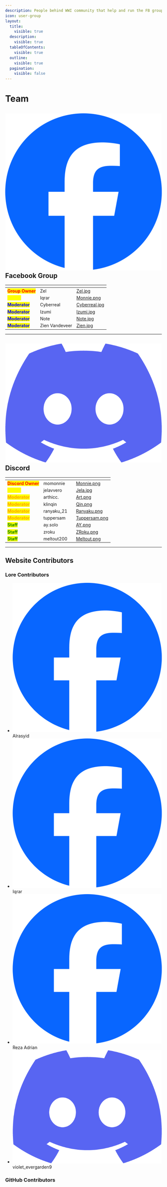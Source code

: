 ```yaml
---
description: People behind WWI community that help and run the FB group and Discord.
icon: user-group
layout:
  title:
    visible: true
  description:
    visible: true
  tableOfContents:
    visible: true
  outline:
    visible: true
  pagination:
    visible: false
---
```


# Team

## <img src=".gitbook/assets/Facebook_Logo.png" alt="" data-size="line"> Facebook Group

<table data-view="cards">
  <thead>
    <tr>
      <th></th>
      <th></th>
      <th data-hidden data-card-cover data-type="files"></th>
    </tr>
  </thead>
  <tbody>
    <tr>
      <td><mark style="color:red;"><strong>Group Owner</strong></mark></td>
      <td>Zel</td>
      <td><a href=".gitbook/assets/profile/Zel.jpg">Zel.jpg</a></td>
    </tr>
    <tr>
      <td><mark style="color:yellow;"><strong>Admin</strong></mark></td>
      <td>Iqrar</td>
      <td><a href=".gitbook/assets/profile/Monnie.png">Monnie.png</a></td>
    </tr>
    <tr>
      <td><mark style="color:blue;"><strong>Moderator</strong></mark></td>
      <td>Cyberreal</td>
      <td><a href=".gitbook/assets/profile/Cyberreal.jpg">Cyberreal.jpg</a></td>
    </tr>
    <tr>
      <td><mark style="color:blue;"><strong>Moderator</strong></mark></td>
      <td>Izumi</td>
      <td><a href=".gitbook/assets/profile/Izumi.jpg">Izumi.jpg</a></td>
    </tr>
    <tr>
      <td><mark style="color:blue;"><strong>Moderator</strong></mark></td>
      <td>Note</td>
      <td><a href=".gitbook/assets/profile/Note.jpg">Note.jpg</a></td>
    </tr>
    <tr>
      <td><mark style="color:blue;"><strong>Moderator</strong></mark></td>
      <td>Zien Vandeveer</td>
      <td><a href=".gitbook/assets/profile/Zien.jpg">Zien.jpg</a></td>
    </tr>
  </tbody>
</table>

***

## <img src=".gitbook/assets/Discord_Logo.png" alt="" data-size="line"> Discord

<table data-view="cards">
  <thead>
    <tr>
      <th></th>
      <th></th>
      <th data-hidden></th>
      <th data-hidden data-card-cover data-type="files"></th>
    </tr>
  </thead>
  <tbody>
    <tr>
      <td><mark style="color:red;"><strong>Discord Owner</strong></mark></td>
      <td>momonnie</td>
      <td></td>
      <td><a href=".gitbook/assets/profile/Monnie.png">Monnie.png</a></td>
    </tr>
    <tr>
      <td><mark style="color:yellow;"><strong>Admin</strong></mark></td>
      <td>jelavvero</td>
      <td></td>
      <td><a href=".gitbook/assets/profile/Jela.jpg">Jela.jpg</a></td>
    </tr>
    <tr>
      <td><mark style="color:orange;"><strong>Moderator</strong></mark></td>
      <td>arthicc.</td>
      <td></td>
      <td><a href=".gitbook/assets/profile/Art.png">Art.png</a></td>
    </tr>
    <tr>
      <td><mark style="color:orange;"><strong>Moderator</strong></mark></td>
      <td>klinqin</td>
      <td></td>
      <td><a href=".gitbook/assets/profile/Qin.png">Qin.png</a></td>
    </tr>
    <tr>
      <td><mark style="color:orange;"><strong>Moderator</strong></mark></td>
      <td>ranyaku_21</td>
      <td></td>
      <td><a href=".gitbook/assets/profile/Ranyaku.png">Ranyaku.png</a></td>
    </tr>
    <tr>
      <td><mark style="color:orange;"><strong>Moderator</strong></mark></td>
      <td>tuppersam</td>
      <td></td>
      <td><a href=".gitbook/assets/profile/Tuppersam.png">Tuppersam.png</a></td>
    </tr>
    <tr>
      <td><mark style="color:green;"><strong>Staff</strong></mark></td>
      <td>ay.solo</td>
      <td></td>
      <td><a href=".gitbook/assets/profile/AY.png">AY.png</a></td>
    </tr>
    <tr>
      <td><mark style="color:green;"><strong>Staff</strong></mark></td>
      <td>zroku</td>
      <td></td>
      <td><a href=".gitbook/assets/profile/ZRoku.png">ZRoku.png</a></td>
    </tr>
    <tr>
      <td><mark style="color:green;"><strong>Staff</strong></mark></td>
      <td>meltout200</td>
      <td></td>
      <td><a href=".gitbook/assets/profile/Meltout.png">Meltout.png</a></td>
    </tr>
  </tbody>
</table>

***

## Website Contributors

### Lore Contributors

* <img src=".gitbook/assets/Facebook_Logo.png" alt="" data-size="line"> Alrasyid
* <img src=".gitbook/assets/Facebook_Logo.png" alt="" data-size="line"> Iqrar
* <img src=".gitbook/assets/Facebook_Logo.png" alt="" data-size="line"> Reza Adrian
* <img src=".gitbook/assets/Discord_Logo.png" alt="" data-size="line"> violet\_evergarden9

### GitHub Contributors

<div align="left">
  <figure>
    <img src="https://contrib.rocks/image?repo=iqrar99/wwi" alt="">
    <figcaption></figcaption>
  </figure>
</div>
